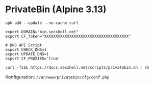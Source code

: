 # PrivateBin (Alpine 3.13)

```shell
apk add --update --no-cache curl

export DOMAIN="bin.secshell.net"
export CF_Token="XXXXXXXXXXXXXXXXXXXXXXXXXXXXXXXXXXXXX"

# DNS API Script
export CHECK_DNS=1
export UPDATE_DNS=1
export CF_PROXIED='true'

curl -fsSL https://docs.secshell.net/scripts/privatebin.sh | sh
```

Konfiguration: `/var/www/privatebin/cfg/conf.php`
